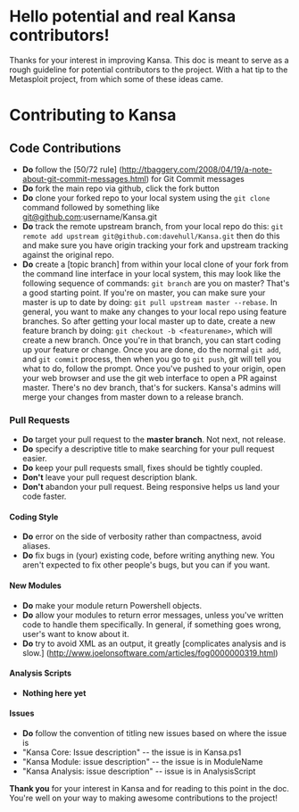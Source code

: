 # Hello potential and real Kansa contributors!

Thanks for your interest in improving Kansa. This doc is meant to 
serve as a rough guideline for potential contributors to the project.
With a hat tip to the Metasploit project, from which some of these
ideas came.

# Contributing to Kansa

## Code Contributions

* **Do** follow the [50/72 rule] 
(http://tbaggery.com/2008/04/19/a-note-about-git-commit-messages.html) 
for Git Commit messages
* **Do** fork the main repo via github, click the fork button
* **Do** clone your forked repo to your local system using the 
`git clone` command followed by something like 
git@github.com:username/Kansa.git
* **Do** track the remote upstream branch, from your local repo
do this:
`git remote add upstream git@github.com:davehull/Kansa.git`
then do this and make sure you have origin tracking your fork and
upstream tracking against the original repo.
* **Do** create a [topic branch] from within your local clone of 
your fork from the command line interface in your local system, 
this may look like the following sequence of commands:
`git branch` are you on master? That's a good starting point.
If you're on master, you can make sure your master is up to date by
doing: `git pull upstream master --rebase`. In general, you want to
make any changes to your local repo using feature branches. So after
getting your local master up to date, create a new feature branch by
doing: `git checkout -b <featurename>`, which will create a new
branch. Once you're in that branch, you can start coding up your
feature or change. Once you are done, do the normal `git add`, and
`git commit` process, then when you go to `git push`, git will tell
you what to do, follow the prompt. Once you've pushed to your origin,
open your web browser and use the git web interface to open a PR
against master. There's no dev branch, that's for suckers. Kansa's
admins will merge your changes from master down to a release branch.

### Pull Requests

* **Do** target your pull request to the **master branch**. Not next, not
release.
* **Do** specify a descriptive title to make searching for your pull 
request easier.
* **Do** keep your pull requests small, fixes should be tightly coupled.
* **Don't** leave your pull request description blank.
* **Don't** abandon your pull request. Being responsive helps us land your 
code faster.

#### Coding Style
* **Do** error on the side of verbosity rather than compactness, avoid 
aliases.
* **Do** fix bugs in (your) existing code, before writing anything new.
You aren't expected to fix other people's bugs, but you can if you want.

#### New Modules
* **Do** make your module return Powershell objects.
* **Do** allow your modules to return error messages, unless you've 
written code to handle them specifically. In general, if something 
goes wrong, user's want to know about it.
* **Do** try to avoid XML as an output, it greatly [complicates
analysis and is slow.] (http://www.joelonsoftware.com/articles/fog0000000319.html)

#### Analysis Scripts
* **Nothing here yet**

#### Issues
* **Do** follow the convention of titling new issues based on where the issue is
* "Kansa Core: Issue description" -- the issue is in Kansa.ps1
* "Kansa Module: <ModuleName> issue description" -- the issue is in ModuleName
* "Kansa Analysis: <AnalysisScript> issue description" -- issue is in AnalysisScript

**Thank you** for your interest in Kansa and for reading to this point in the doc.
You're well on your way to making awesome contributions to the project!
